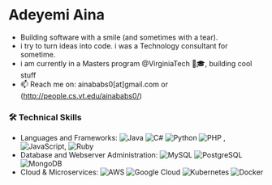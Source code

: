# Adeyemi Aina

- Building software with a smile (and sometimes with a tear).
- i try to turn ideas into code. i was a Technology consultant for sometime.
- i am currently in a Masters program @VirginiaTech 💼🎓, building cool stuff
- 📫 Reach me on: ainababs0[at]gmail.com or (http://people.cs.vt.edu/ainababs0/)

### 🛠️ Technical Skills
- Languages and Frameworks:  ![Java](https://img.shields.io/badge/-Java-red?style=flat&logo=java) ![C#](https://img.shields.io/badge/-CSharp-purple?style=flat&logo=c-sharp) ![Python](https://img.shields.io/badge/-Python-yellow?style=flat&logo=python) ![PHP](https://img.shields.io/badge/-PHP-blue?style=flat&logo=php) , ![JavaScript](https://img.shields.io/badge/-JavaScript-green?style=flat&logo=javascript), ![Ruby](https://img.shields.io/badge/-Ruby-orange?style=flat&logo=ruby)  
- Database and Webserver Administration:  ![MySQL](https://img.shields.io/badge/-MySQL-blue?style=flat&logo=mysql) ![PostgreSQL](https://img.shields.io/badge/-PostgreSQL-lightblue?style=flat&logo=postgresql) ![MongoDB](https://img.shields.io/badge/-MongoDB-green?style=flat&logo=mongodb)  
- Cloud & Microservices: ![AWS](https://img.shields.io/badge/-AWS-orange?style=flat&logo=amazon-aws) ![Google Cloud](https://img.shields.io/badge/-GoogleCloud-blue?style=flat&logo=google-cloud) ![Kubernetes](https://img.shields.io/badge/-Kubernetes-lightgrey?style=flat&logo=kubernetes) ![Docker](https://img.shields.io/badge/-Docker-blue?style=flat&logo=docker)
